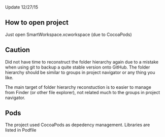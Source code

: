 Update 12/27/15

## How to open project
Just open SmartWorkspace.xcworkspace (due to CocoaPods)

## Caution
Did not have time to reconstruct the folder hierarchy again due to a mistake when using git to backup a quite stable version onto GitHub.
The folder hierarchy should be similar to groups in project navigator or any thing you like.

The main target of folder hierarchy reconstuction is to easier to manage from Finder (or other file explorer), not related much to the groups in project navigator.

## Pods
The project used CocoaPods as depedency management. Libraries are listed in Podfile
